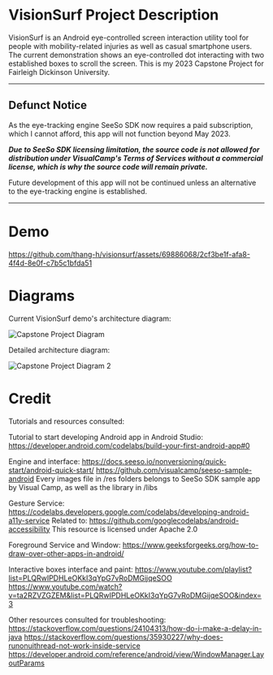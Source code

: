
# VisionSurf Project Description

VisionSurf is an Android eye-controlled screen interaction utility tool for people with mobility-related injuries as well as casual smartphone users. The current demonstration shows an eye-controlled dot interacting with two established boxes to scroll the screen. This is my 2023 Capstone Project for Fairleigh Dickinson University.

---

## Defunct Notice

As the eye-tracking engine SeeSo SDK now requires a paid subscription, which I cannot afford, this app will not function beyond May 2023. 

***Due to SeeSo SDK licensing limitation, the source code is not allowed for distribution under VisualCamp's Terms of Services without a commercial license, which is why the source code will remain private.***

Future development of this app will not be continued unless an alternative to the eye-tracking engine is established.

---

# Demo

https://github.com/thang-h/visionsurf/assets/69886068/2cf3be1f-afa8-4f4d-8e0f-c7b5c1bfda51

# Diagrams

Current VisionSurf demo's architecture diagram:

![Capstone Project Diagram](https://github.com/thang-h/visionsurf/assets/69886068/b3a84154-9e91-4253-9f95-a354a3bd0a47)

Detailed architecture diagram:

![Capstone Project Diagram 2](https://github.com/thang-h/visionsurf/assets/69886068/a43a6353-f57c-48f1-9660-c001d3bbcb71)

# Credit

Tutorials and resources consulted:

Tutorial to start developing Android app in Android Studio:
https://developer.android.com/codelabs/build-your-first-android-app#0

Engine and interface:
https://docs.seeso.io/nonversioning/quick-start/android-quick-start/
https://github.com/visualcamp/seeso-sample-android
Every images file in /res folders belongs to SeeSo SDK sample app by Visual Camp, as well as the library in /libs

Gesture Service:
https://codelabs.developers.google.com/codelabs/developing-android-a11y-service
Related to: https://github.com/googlecodelabs/android-accessibility
This resource is licensed under Apache 2.0

Foreground Service and Window:
https://www.geeksforgeeks.org/how-to-draw-over-other-apps-in-android/

Interactive boxes interface and paint:
https://www.youtube.com/playlist?list=PLQRwIPDHLeOKkI3qYpG7vRoDMGijqeSOO
https://www.youtube.com/watch?v=ta2RZVZGZEM&list=PLQRwIPDHLeOKkI3qYpG7vRoDMGijqeSOO&index=3

Other resources consulted for troubleshooting:
https://stackoverflow.com/questions/24104313/how-do-i-make-a-delay-in-java
https://stackoverflow.com/questions/35930227/why-does-runonuithread-not-work-inside-service
https://developer.android.com/reference/android/view/WindowManager.LayoutParams
